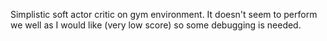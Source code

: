 Simplistic soft actor critic on gym environment. It doesn't seem to perform we well as I would like (very low score) so some debugging is needed.